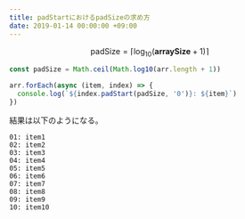 ```yaml
---
title: padStartにおけるpadSizeの求め方
date: 2019-01-14 00:00:00 +09:00
---
```


$$
\textrm{padSize} = \lceil \log_{10}(\mathbf{arraySize} + 1) \rceil
$$

```js
const padSize = Math.ceil(Math.log10(arr.length + 1))

arr.forEach(async (item, index) => {
  console.log(`${index.padStart(padSize, '0')}: ${item}`)
})
```

結果は以下のようになる。

```
01: item1
02: item2
03: item3
04: item4
05: item5
06: item6
07: item7
08: item8
09: item9
10: item10
```
